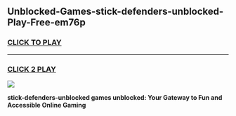 
## Unblocked-Games-stick-defenders-unblocked-Play-Free-em76p
<h3>
<a href="https://premium76.site?title=stick-defenders-unblocked&ref=18A1">CLICK TO PLAY</a></h3>
<hr>

<h3>
<a href="https://premium76.site?title=stick-defenders-unblocked&ref=18A1">CLICK 2 PLAY</a>
  
</h3>

<a href="https://premium76.site?title=stick-defenders-unblocked&ref=18A1"><img src="https://clearcache.store/games.png"></a>


**stick-defenders-unblocked games unblocked: Your Gateway to Fun and Accessible Online Gaming**
